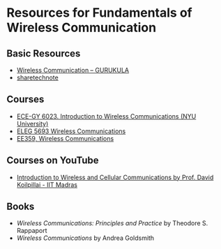 # Resources for Fundamentals of Wireless Communication

## Basic Resources
- [Wireless Communication – GURUKULA](https://www.youtube.com/watch?v=dWSJW-FB2ZU&list=PLA2UBjeRwle2Z9ItYhB6oPkDs7bLuvueb)
- [sharetechnote](https://www.sharetechnote.com/html/Handbook_Communication_Index.html)

## Courses
- [ECE-GY 6023. Introduction to Wireless Communications (NYU University)](https://github.com/sdrangan/wirelesscomm)
- [ELEG 5693 Wireless Communications](https://wuj.hosted.uark.edu/teaching/eleg5693/eleg5693.html)
- [EE359, Wireless Communications](https://web.stanford.edu/class/ee359/lectures.html)

## Courses on YouTube
- [Introduction to Wireless and Cellular Communications by Prof. David Koilpillai - IIT Madras](https://www.youtube.com/watch?v=f2wlHL1Sok8&list=PLuv3GM6-gsE3ypUYh43pPuZsXxJVG1e7F)

## Books
- *Wireless Communications: Principles and Practice* by Theodore S. Rappaport
- *Wireless Communications* by Andrea Goldsmith
